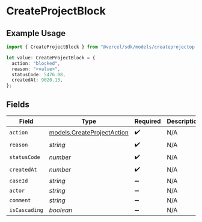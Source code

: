 # CreateProjectBlock

## Example Usage

```typescript
import { CreateProjectBlock } from "@vercel/sdk/models/createprojectop.js";

let value: CreateProjectBlock = {
  action: "blocked",
  reason: "<value>",
  statusCode: 5476.98,
  createdAt: 9020.13,
};
```

## Fields

| Field                                                          | Type                                                           | Required                                                       | Description                                                    |
| -------------------------------------------------------------- | -------------------------------------------------------------- | -------------------------------------------------------------- | -------------------------------------------------------------- |
| `action`                                                       | [models.CreateProjectAction](../models/createprojectaction.md) | :heavy_check_mark:                                             | N/A                                                            |
| `reason`                                                       | *string*                                                       | :heavy_check_mark:                                             | N/A                                                            |
| `statusCode`                                                   | *number*                                                       | :heavy_check_mark:                                             | N/A                                                            |
| `createdAt`                                                    | *number*                                                       | :heavy_check_mark:                                             | N/A                                                            |
| `caseId`                                                       | *string*                                                       | :heavy_minus_sign:                                             | N/A                                                            |
| `actor`                                                        | *string*                                                       | :heavy_minus_sign:                                             | N/A                                                            |
| `comment`                                                      | *string*                                                       | :heavy_minus_sign:                                             | N/A                                                            |
| `isCascading`                                                  | *boolean*                                                      | :heavy_minus_sign:                                             | N/A                                                            |